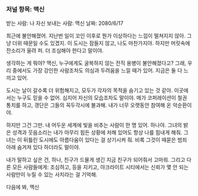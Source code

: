 ### 저널 항목: 맥신

받는 사람: 나 자신
보내는 사람: 맥신
날짜: 2080/6/17

최근에 불안해졌어. 지난번 일이 꼬인 이후로 뭔가 이상하다는 느낌이 떨쳐지지 않아. 그냥 더위 때문일 수도 있겠지. 이 도시는 잠들지 않고, 나도 마찬가지야. 하지만 머릿속에 잔소리가 울려 퍼. 더 조심해야 한다고 말이야.

생각하는 게 뭐야? 맥신, 누구에게도 굴복하지 않는 전직 용병이 불안해졌다고? 그래, 우리 중에서도 가장 강인한 사람조차도 의심과 두려움을 느낄 때가 있어. 지금은 둘 다 느끼고 있어.

도시는 날이 갈수록 더 위험해지고, 모두가 각자의 목적을 숨기고 있는 것 같아. 이곳에서는 누구도 믿을 수 없어. 심지어 자신의 모습조차도 말이야. 메가 코퍼레이션이 철권 통치를 하고, 갱단은 그들의 꼭두각시에 불과해. 내가 너무 오랫동안 참여해 온 악순환이야.

하지만 그건 그만. 내 어두운 세계에 빛을 비추는 사람이 한 명 있어. 하나야. 그녀의 밝은 성격과 웃음소리는 내가 아무리 힘든 상황에 처해 있어도 항상 나를 힘내게 해줘. 그녀는 이 뒤틀린 도시에도 아름다움이 있다는 걸 상기시켜 줘. 비록 그것이 때묻은 범죄 아래 숨겨져 있다 하더라도 말이야.

내가 말하고 싶은 건, 하나, 친구가 드물게 생긴 지금 친구가 되어줘서 고마워. 그리고 다른 모든 사람들에게: 조심하고, 등을 지키고, 아크라이트 시티에서는 신뢰가 몇 안 되는 사람만이 누릴 수 있는 사치라는 걸 기억해.

다음에 봐,
맥신
